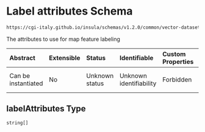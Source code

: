 # Label attributes Schema

```txt
https://cgi-italy.github.io/insula/schemas/v1.2.0/common/vector-dataset-render-config.schema.json#/$defs/vectorRenderModeOptions/properties/labelAttributes
```

The attributes to use for map feature labeling

| Abstract            | Extensible | Status         | Identifiable            | Custom Properties | Additional Properties | Access Restrictions | Defined In                                                                                                                   |
| :------------------ | :--------- | :------------- | :---------------------- | :---------------- | :-------------------- | :------------------ | :--------------------------------------------------------------------------------------------------------------------------- |
| Can be instantiated | No         | Unknown status | Unknown identifiability | Forbidden         | Allowed               | none                | [vector-dataset-render-config.schema.json\*](schemas/common/vector-dataset-render-config.schema.json) |

## labelAttributes Type

`string[]`
